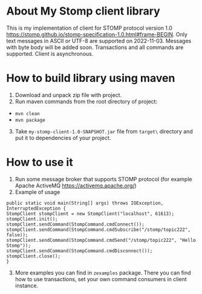 # About My Stomp client library

This is my implementation of client for STOMP protocol version 1.0
https://stomp.github.io/stomp-specification-1.0.html#frame-BEGIN.
Only text messages in ASCII or UTF-8 are supported on 2022-11-03. Messages with byte body will be added soon.
Transactions and all commands are supported.
Client is asynchronous.

# How to build library using maven

1. Download and unpack zip file with project.
2. Run maven commands from the root directory of project:

- `mvn clean`
- `mvn package`

3. Take `my-stomp-client-1.0-SNAPSHOT.jar` file from `target\` directory and put it to dependencies of your project.

# How to use it

1. Run some message broker that supports STOMP protocol (for example Apache ActiveMQ https://activemq.apache.org/)
2. Example of usage

```
public static void main(String[] args) throws IOException, InterruptedException {
StompClient stompClient = new StompClient("localhost", 61613);
stompClient.init();
stompClient.sendCommand(StompCommand.cmdConnect());
stompClient.sendCommand(StompCommand.cmdSubscribe("/stomp/topic222", false));
stompClient.sendCommand(StompCommand.cmdSend("/stomp/topic222", "Hello Stomp"));
stompClient.sendCommand(StompCommand.cmdDisconnect());
stompClient.close();
}
```

3. More examples you can find in `zexamples` package.
   There you can find how to use transactions, set your own command consumers in client instance.